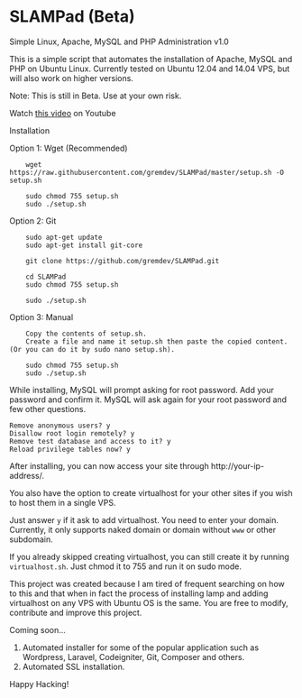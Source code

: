 SLAMPad (Beta)
=======

Simple Linux, Apache, MySQL and PHP Administration v1.0

This is a simple script that automates the installation of Apache, MySQL and PHP on Ubuntu Linux.
Currently tested on Ubuntu 12.04 and 14.04 VPS, but will also work on higher versions.

Note: This is still in Beta. Use at your own risk.

Watch [this video](https://youtu.be/j3jdeKjKTt4) on Youtube

Installation

Option 1: Wget (Recommended)

		wget https://raw.githubusercontent.com/gremdev/SLAMPad/master/setup.sh -O setup.sh

		sudo chmod 755 setup.sh
		sudo ./setup.sh

Option 2: Git
	
		sudo apt-get update
		sudo apt-get install git-core

		git clone https://github.com/gremdev/SLAMPad.git

		cd SLAMPad
		sudo chmod 755 setup.sh

		sudo ./setup.sh

Option 3: Manual

		Copy the contents of setup.sh.
		Create a file and name it setup.sh then paste the copied content. (Or you can do it by sudo nano setup.sh).

		sudo chmod 755 setup.sh
		sudo ./setup.sh


While installing, MySQL will prompt asking for root password. Add your password and confirm it.
MySQL will ask again for your root password and few other questions.

	Remove anonymous users? y
	Disallow root login remotely? y
	Remove test database and access to it? y
	Reload privilege tables now? y

After installing, you can now access your site through http://your-ip-address/.

You also have the option to create virtualhost for your other sites if you wish to host them in a single VPS.

Just answer `y` if it ask to add virtualhost. You need to enter your domain. Currently, it only supports naked domain or domain without `www` or other subdomain.

If you already skipped creating virtualhost, you can still create it by running `virtualhost.sh`. Just chmod it to 755 and run it on sudo mode.

This project was created because I am tired of frequent searching on how to this and that when in fact the process of installing lamp and adding virtualhost on any VPS with Ubuntu OS is the same. You are free to modify, contribute and improve this project.

Coming soon... 

1. Automated installer for some of the popular application such as Wordpress, Laravel, Codeigniter, Git, Composer and others.
2. Automated SSL installation.

Happy Hacking!
